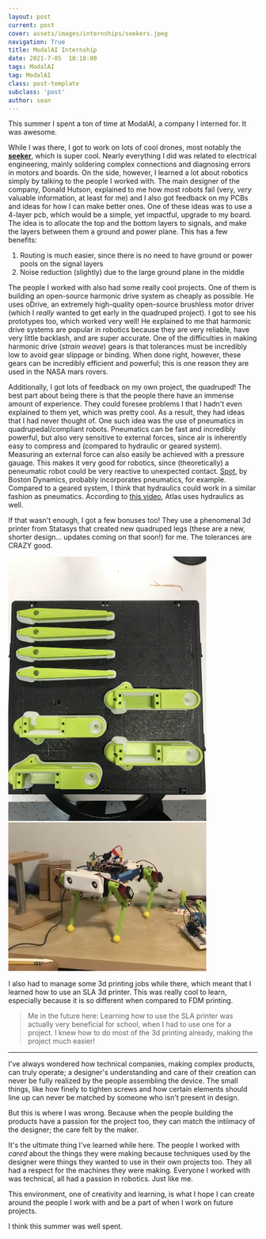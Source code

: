 ```yaml
---
layout: post
current: post
cover: assets/images/internships/seekers.jpeg
navigation: True
title: ModalAI Internship
date: 2021-7-05  10:18:00
tags: ModalAI
tag: ModalAI
class: post-template
subclass: 'post'
author: sean
---
```


This summer I spent a ton of time at ModalAI, a company I interned for. It was awesome.

While I was there, I got to work on lots of cool drones, most notably the [__seeker__](https://www.modalai.com/collections/robots/products/seeker?variant=39435414994995), 
which is super cool. Nearly everything I did was related to electrical engineering, mainly soldering complex connections and diagnosing errors in motors and 
boards. On the side, however, I learned a lot about robotics simply by talking to the people I worked with. The main designer of the company, Donald Hutson, 
explained to me how most robots fail (very, _very_ valuable information, at least for me) and I also got feedback on my PCBs and ideas for how I can make better 
ones. One of these ideas was to use a 4-layer pcb, which would be a simple, yet impactful, upgrade to my board. The idea is to allocate the top and the bottom layers to signals, and make the layers between them a ground and power plane. This has a few benefits:
1. Routing is much easier, since there is no need to have ground or power pools on the signal layers 
2. Noise reduction (slightly) due to the large ground plane in the middle


The people I worked with also had some really cool projects. One of them is building an open-source harmonic drive system as cheaply as possible. 
He uses oDrive, an extremely high-quality open-source brushless motor driver (which I _really_ wanted to get early in the quadruped project). I got to see his 
prototypes too, which worked very well! He explained to me that harmonic drive systems are popular in robotics because they are very reliable, have very little 
backlash, and are super accurate. One of the difficulties in making harmonic drive (_strain weave_) gears is that tolerances must be incredibly low to avoid
gear slippage or binding. When done right, however, these gears can be incredibly efficient and powerful; this is one reason they are used in the NASA mars rovers.

Additionally, I got lots of feedback on my own project, the quadruped! The best part about being there is that the people there have an immense amount of 
experience. They could foresee problems I that I hadn't even explained to them yet, which was pretty cool. As a result, they had ideas that I had never thought 
of. One such idea was the use of pneumatics in quadrupedal/compliant robots. Pneumatics can be fast and incredibly powerful, but also very sensitive to external
forces, since air is inherently easy to compress and  (compared to hydraulic or geared system). Measuring an external force can also easily be achieved with a 
pressure gauage. This makes it very good for robotics, since (theoretically) a peneumatic robot could be very reactive to unexpected contact. [Spot](https://www.google.com/url?sa=i&url=https%3A%2F%2Fwww.theverge.com%2F2020%2F2%2F19%2F21144648%2Fboston-dynamics-spot-robot-mass-state-police-trial-issues&psig=AOvVaw2oZlZaqtZjLHshUOriw7XV&ust=1637954280693000&source=images&cd=vfe&ved=0CAsQjRxqFwoTCJDVnqudtPQCFQAAAAAdAAAAABAD), by Boston
Dynamics, probably incorporates pneumatics, for example. Compared to a geared system, I think that hydraulics could work in a similar fashion as pneumatics. According to [this video](https://www.youtube.com/watch?v=EezdinoG4mk?t=15), Atlas uses hydraulics as well. 

If that wasn't enough, I got a few bonuses too! They use a phenomenal 3d printer from Statasys that created new quadruped legs (these are a new, shorter design... 
updates coming on that soon!) for me. The tolerances are CRAZY good.

<img src="assets/images/internships/new_legs.jpeg" width="400"/>
<img src="assets/images/internships/quad_new_legs.jpeg" width="400"/>

I also had to manage some 3d printing jobs while there, which meant that I learned how to use an SLA 3d printer. This was really cool to learn, especially because 
it is so different when compared to FDM printing. 

> Me in the future here:
> Learning how to use the SLA printer was actually very beneficial for school, when I had to use one for a project. I knew how to do most of the 3d printing already, making the project much easier!

<hr/>

I've always wondered how technical companies, making complex products, can truly operate; a designer's understanding and care of their creation can never be fully realized by the people assembling the device. The small things, like how finely to tighten screws and how certain elements should line up can never be matched by someone who isn't present in design. 

But this is where I was wrong. Because when the people building the products have a passion for the project too, they can match the intiimacy of the designer; the care felt by the maker. 

It's the ultimate thing I've learned while here. The people I worked with _cared_ about the things they were making because techniques used by the designer were things they wanted to use in their own projects too. They all had a respect for the machines they were making. Everyone I worked with was technical, all had a passion in robotics. Just like me. 

This environment, one of creativity and learning, is what I hope I can create around the people I work with and be a part of when I work on future projects. 

I think this summer was well spent. 